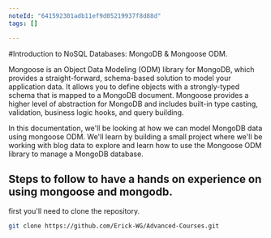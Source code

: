 ```yaml
---
noteId: "641592301adb11ef9d05219937f8d88d"
tags: []

---
```


#Introduction to NoSQL Databases: MongoDB & Mongoose ODM.

Mongoose is an Object Data Modeling (ODM) library for MongoDB, which provides a straight-forward, schema-based solution to model your application data. It allows you to define objects with a strongly-typed schema that is mapped to a MongoDB document. Mongoose provides a higher level of abstraction for MongoDB and includes built-in type casting, validation, business logic hooks, and query building.

In this documentation, we'll be looking at how we can model MongoDB data using mongoose ODM. We'll learn by building a small project where we'll be working with blog data to explore and learn how to use the Mongoose ODM library to manage a MongoDB database.

## Steps to follow to have a hands on experience on using mongoose and mongodb.

first you'll need to clone the repository.

```bash
git clone https://github.com/Erick-WG/Advanced-Courses.git
```
